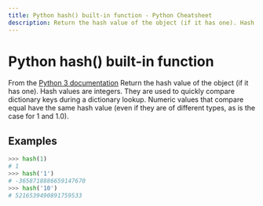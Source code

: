 ```yaml
---
title: Python hash() built-in function - Python Cheatsheet
description: Return the hash value of the object (if it has one). Hash values are integers. They are used to quickly compare dictionary keys during a dictionary lookup. Numeric values that compare equal have the same hash value (even if they are of different types, as is the case for 1 and 1.0).
---
```


<base-title :title="frontmatter.title" :description="frontmatter.description">

# Python hash() built-in function

</base-title>

<base-disclaimer>
  <base-disclaimer-title>
    From the <a target="_blank" href="https://docs.python.org/3/library/functions.html#hash">Python 3 documentation</a>
  </base-disclaimer-title>
  <base-disclaimer-content>
   Return the hash value of the object (if it has one). Hash values are integers. They are used to quickly compare dictionary keys during a dictionary lookup. Numeric values that compare equal have the same hash value (even if they are of different types, as is the case for 1 and 1.0).
  </base-disclaimer-content>
</base-disclaimer>

## Examples

```python
>>> hash(1)
# 1
>>> hash('1')
# -3658718886659147670
>>> hash('10')
# 5216539490891759533
```

<!-- remove this tag to start editing this page -->
<empty-section />
<!-- remove this tag to start editing this page -->
